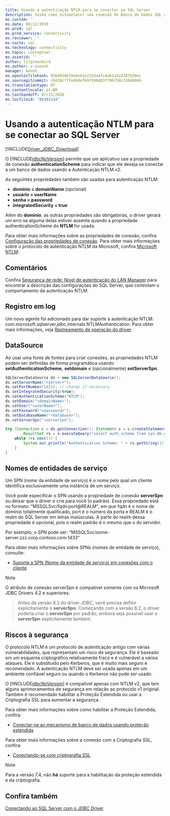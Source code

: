 ```yaml
---
title: Usando a autenticação NTLM para se conectar ao SQL Server
description: Saiba como estabelecer uma conexão de Banco de Dados SQL usando a autenticação NTLM com o driver JDBC.
ms.custom: ''
ms.date: 08/12/2019
ms.prod: sql
ms.prod_service: connectivity
ms.reviewer: ''
ms.suite: sql
ms.technology: connectivity
ms.topic: conceptual
ms.assetid: ''
author: lilgreenbird
ms.author: v-susanh
manager: kenvh
ms.openlocfilehash: 93b4956b70e6e81e215da4fcde61a3a3287b50ec
ms.sourcegitcommit: cb620c77fe6bdefb975968837706750c31048d46
ms.translationtype: HT
ms.contentlocale: pt-BR
ms.lasthandoff: 07/15/2020
ms.locfileid: "86393144"
---
```

# <a name="using-ntlm-authentication-to-connect-to-sql-server"></a>Usando a autenticação NTLM para se conectar ao SQL Server

[!INCLUDE[Driver_JDBC_Download](../../includes/driver_jdbc_download.md)]

O [!INCLUDE[jdbcNoVersion](../../includes/jdbcnoversion_md.md)] permite que um aplicativo use a propriedade de conexão **authenticationScheme** para indicar que ele deseja se conectar a um banco de dados usando a Autenticação NTLM v2. 

As seguintes propriedades também são usadas para autenticação NTLM:

- **domínio = domainName** (opcional)
- **usuário = userName**
- **senha = password**
- **integratedSecurity = true**

Além do **domínio**, as outras propriedades são obrigatórias, o driver gerará um erro se alguma delas estiver ausente quando a propriedade authenticationScheme do **NTLM** for usada. 

Para obter mais informações sobre as propriedades de conexão, confira [Configuração das propriedades de conexão](../../connect/jdbc/setting-the-connection-properties.md). Para obter mais informações sobre o protocolo de autenticação NTLM da Microsoft, confira [Microsoft NTLM](https://docs.microsoft.com/windows/desktop/SecAuthN/microsoft-ntlm).

## <a name="remarks"></a>Comentários

Confira [Segurança de rede: Nível de autenticação do LAN Manager](https://docs.microsoft.com/windows/security/threat-protection/security-policy-settings/network-security-lan-manager-authentication-level) para encontrar a descrição das configurações do SQL Server, que controlam o comportamento da autenticação NTLM. 

## <a name="logging"></a>Registro em log

Um novo agente foi adicionado para dar suporte à autenticação NTLM: com.microsoft.sqlserver.jdbc.internals.NTLMAuthentication. Para obter mais informações, veja [Rastreamento de operação do driver](../../connect/jdbc/tracing-driver-operation.md).

## <a name="datasource"></a>DataSource

Ao usar uma fonte de fontes para criar conexões, as propriedades NTLM podem ser definidas de forma programática usando **setAuthenticationScheme**, **setdomain** e (opcionalmente) **setServerSpn**.

```java
SQLServerDataSource ds = new SQLServerDataSource();
ds.setServerName("<server>");
ds.setPortNumber(1433); // change if necessary
ds.setIntegratedSecurity(true);
ds.setAuthenticationScheme("NTLM");
ds.setDomain("<domainName>");
ds.setUser("<userName>");
ds.setPassword("<password>");
ds.setDatabaseName("<database>");
ds.setServerSpn("<serverSpn");

try (Connection c = ds.getConnection(); Statement s = c.createStatement();
        ResultSet rs = s.executeQuery("select auth_scheme from sys.dm_exec_connections where session_id=@@spid")) {
    while (rs.next()) {
        System.out.println("Authentication Scheme: " + rs.getString(1));
    }
}
```

## <a name="service-principal-names"></a>Nomes de entidades de serviço

Um SPN (nome da entidade de serviço) é o nome pelo qual um cliente identifica exclusivamente uma instância de um serviço.

Você pode especificar o SPN usando a propriedade de conexão **serverSpn** ou deixar que o driver o crie para você (o padrão). Essa propriedade está no formato: "MSSQLSvc/fqdn:port\@REALM", em que fqdn é o nome de domínio totalmente qualificado, port é o número da porta e REALM é o realm do SQL Server em letras maiúsculas. A parte do realm dessa propriedade é opcional, pois o realm padrão é o mesmo que o do servidor.

Por exemplo, o SPN pode ser: "MSSQLSvc/some-server.zzz.corp.contoso.com:1433"

Para obter mais informações sobre SPNs (nomes de entidade de serviço), consulte:

- [Suporte a SPN (Nome da entidade de serviço) em conexões com o cliente](https://docs.microsoft.com/sql/relational-databases/native-client/features/service-principal-name-spn-support-in-client-connections?view=sql-server-2017)

> [!NOTE]  
> O atributo de conexão serverSpn é compatível somente com os Microsoft JDBC Drivers 4.2 e superiores.

> Antes da versão 6.2 do driver JDBC, você precisa definir explicitamente o **serverSpn**. Começando com a versão 6.2, o driver poderia criar o **serverSpn** por padrão, embora seja possível usar o **serverSpn** explicitamente também.

## <a name="security-risks"></a>Riscos à segurança

O protocolo NTLM é um protocolo de autenticação antigo com várias vulnerabilidades, que representam um risco de segurança. Ele é baseado em um esquema criptográfico relativamente fraco e é vulnerável a vários ataques. Ele é substituído pelo Kerberos, que é muito mais seguro e recomendado. A autenticação NTLM deve ser usada apenas em um ambiente confiável seguro ou quando o Kerberos não pode ser usado.

O [!INCLUDE[jdbcNoVersion](../../includes/jdbcnoversion_md.md)] é compatível apenas com NTLM v2, que tem alguns aprimoramentos de segurança em relação ao protocolo v1 original. Também é recomendado habilitar a Proteção Estendida ou usar a Criptografia SSL para aumentar a segurança. 

Para obter mais informações sobre como habilitar a Proteção Estendida, confira:

- [Conectar-se ao mecanismo de banco de dados usando proteção estendida](../../database-engine/configure-windows/connect-to-the-database-engine-using-extended-protection.md)

Para obter mais informações sobre a conexão com a Criptografia SSL, confira:

- [Conectando-se com criptografia SSL](../../connect/jdbc/connecting-with-ssl-encryption.md)

> [!NOTE]
> Para a versão 7,4, não **há** suporte para a habilitação da proteção estendida e da criptografia.

## <a name="see-also"></a>Confira também

[Conectando ao SQL Server com o JDBC Driver](../../connect/jdbc/connecting-to-sql-server-with-the-jdbc-driver.md)
